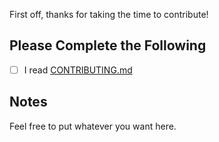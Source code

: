 First off, thanks for taking the time to contribute!

## Please Complete the Following

- [ ] I read [CONTRIBUTING.md](https://github.com/Cyclenerd/google-cloud-pubsub-publish/blob/master/CONTRIBUTING.md)

## Notes

Feel free to put whatever you want here.